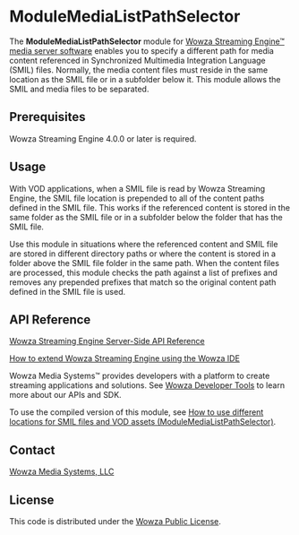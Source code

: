 # ModuleMediaListPathSelector

The **ModuleMediaListPathSelector** module for [Wowza Streaming Engine™ media server software](https://www.wowza.com/products/streaming-engine) enables you to specify a different path for media content referenced in Synchronized Multimedia Integration Language (SMIL) files. Normally, the media content files must reside in the same location as the SMIL file or in a subfolder below it. This module allows the SMIL and media files to be separated.

## Prerequisites

Wowza Streaming Engine 4.0.0 or later is required.

## Usage

With VOD applications, when a SMIL file is read by Wowza Streaming Engine, the SMIL file location is prepended to all of the content paths defined in the SMIL file. This works if the referenced content is stored in the same folder as the SMIL file or in a subfolder below the folder that has the SMIL file.

Use this module in situations where the referenced content and SMIL file are stored in different directory paths or where the content is stored in a folder above the SMIL file folder in the same path. When the content files are processed, this module checks the path against a list of prefixes and removes any prepended prefixes that match so the original content path defined in the SMIL file is used.

## API Reference

[Wowza Streaming Engine Server-Side API Reference](https://www.wowza.com/resources/WowzaStreamingEngine_ServerSideAPI.pdf)

[How to extend Wowza Streaming Engine using the Wowza IDE](https://www.wowza.com/forums/content.php?759-How-to-extend-Wowza-Streaming-Engine-using-the-Wowza-IDE)

Wowza Media Systems™ provides developers with a platform to create streaming applications and solutions. See [Wowza Developer Tools](https://www.wowza.com/resources/developers) to learn more about our APIs and SDK.

To use the compiled version of this module, see [How to use different locations for SMIL files and VOD assets (ModuleMediaListPathSelector)](https://www.wowza.com/forums/content.php?645-How-to-use-different-locations-for-SMIL-files-and-VOD-assets-%28ModuleMediaListPathSelector%29).

## Contact

[Wowza Media Systems, LLC](https://www.wowza.com/contact)

## License

This code is distributed under the [Wowza Public License](https://github.com/WowzaMediaSystems/wse-plugin-pathselector/blob/master/LICENSE.txt).
